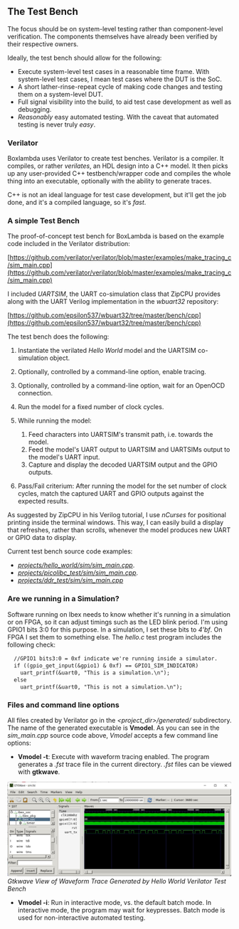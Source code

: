 The Test Bench
--------------
The focus should be on system-level testing rather than component-level verification. The components themselves have already been verified by their respective owners.

Ideally, the test bench should allow for the following:

- Execute system-level test cases in a reasonable time frame. With system-level test cases, I mean test cases where the DUT is the SoC.
- A short lather-rinse-repeat cycle of making code changes and testing them on a system-level DUT.
- Full signal visibility into the build, to aid test case development as well as debugging.
- *Reasonably* easy automated testing. With the caveat that automated testing is never truly *easy*.

### Verilator

Boxlambda uses Verilator to create test benches. Verilator is a compiler. It compiles, or rather *verilates*, an HDL design into a C++ model. It then picks up any user-provided C++ testbench/wrapper code and compiles the whole thing into an executable, optionally with the ability to generate traces.

C++ is not an ideal language for test case development, but it'll get the job done, and it's a compiled language, so it's *fast*. 

### A simple Test Bench

The proof-of-concept test bench for BoxLambda is based on the example code included in the Verilator distribution:

[https://github.com/verilator/verilator/blob/master/examples/make_tracing_c/sim_main.cpp](https://github.com/verilator/verilator/blob/master/examples/make_tracing_c/sim_main.cpp)

I included *UARTSIM*, the UART co-simulation class that ZipCPU provides along with the UART Verilog implementation in the *wbuart32* repository:

[https://github.com/epsilon537/wbuart32/tree/master/bench/cpp](https://github.com/epsilon537/wbuart32/tree/master/bench/cpp)

The test bench does the following:

1. Instantiate the verilated *Hello World* model and the UARTSIM co-simulation object.
2. Optionally, controlled by a command-line option, enable tracing.
3. Optionally, controlled by a command-line option, wait for an OpenOCD connection.
4. Run the model for a fixed number of clock cycles.
5. While running the model:
    1. Feed characters into UARTSIM's transmit path, i.e. towards the model.
    2. Feed the model's UART output to UARTSIM and UARTSIMs output to the model's UART input.
    3. Capture and display the decoded UARTSIM output and the GPIO outputs.
   
6. Pass/Fail criterium: After running the model for the set number of clock cycles, match the captured UART and GPIO outputs against the expected results.

As suggested by ZipCPU in his Verilog tutorial, I use *nCurses* for positional printing inside the terminal windows. This way, I can easily build a display that refreshes, rather than scrolls, whenever the model produces new UART or GPIO data to display.

Current test bench source code examples: 

- [*projects/hello_world/sim/sim_main.cpp*](https://github.com/epsilon537/boxlambda/blob/6c3c0b36525cf3f0aef869f9b618759258c2106c/projects/hello_world/sim/sim_main.cpp).
- [*projects/picolibc_test/sim/sim_main.cpp*](https://github.com/epsilon537/boxlambda/blob/develop/projects/picolibc_test/sim/sim_main.cpp).
- [*projects/ddr_test/sim/sim_main.cpp*](https://github.com/epsilon537/boxlambda/blob/master/projects/ddr_test/sim/sim_main.cpp)

### Are we running in a Simulation?

Software running on Ibex needs to know whether it's running in a simulation or on FPGA, so it can adjust timings such as the LED blink period.
I'm using GPIO1 bits 3:0 for this purpose. In a simulation, I set these bits to *4'bf*. On FPGA I set them to something else.
The *hello.c* test program includes the following check:

```
  //GPIO1 bits3:0 = 0xf indicate we're running inside a simulator.
  if ((gpio_get_input(&gpio1) & 0xf) == GPIO1_SIM_INDICATOR)
    uart_printf(&uart0, "This is a simulation.\n");    
  else
    uart_printf(&uart0, "This is not a simulation.\n");
```

### Files and command line options

All files created by Verilator go in the *<project_dir\>/generated/* subdirectory. The name of the generated executable is **Vmodel**.
As you can see in the *sim_main.cpp* source code above, *Vmodel* accepts a few command line options:

- **Vmodel -t**: Execute with waveform tracing enabled. The program generates a *.fst* trace file in the current directory. *.fst* files can be viewed with **gtkwave**.

![Gtkwave View of Waveform Trace Generated by *Hello World* Verilator Test Bench](assets/hello_world_gtkwave.jpg)
*Gtkwave View of Waveform Trace Generated by *Hello World* Verilator Test Bench*

- **Vmodel -i**: Run in interactive mode, vs. the default batch mode. In interactive mode, the program may wait for keypresses. Batch mode is used for non-interactive automated testing.
